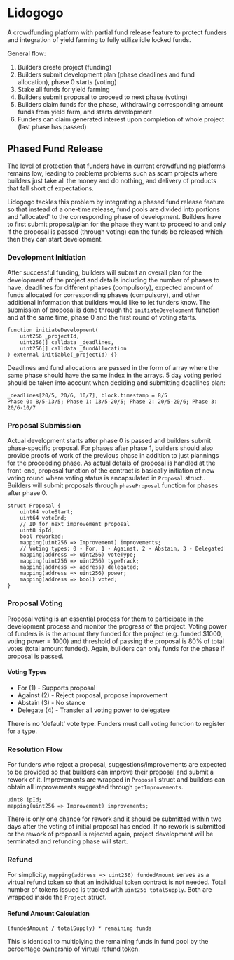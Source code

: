 # Lidogogo

A crowdfunding platform with partial fund release feature to protect funders and integration of yield farming to fully utilize idle locked funds.

General flow:

1. Builders create project (funding)
2. Builders submit development plan (phase deadlines and fund allocation), phase 0 starts (voting)
3. Stake all funds for yield farming
4. Builders submit proposal to proceed to next phase (voting)
5. Builders claim funds for the phase, withdrawing corresponding amount funds from yield farm, and starts development
6. Funders can claim generated interest upon completion of whole project (last phase has passed)

## Phased Fund Release

The level of protection that funders have in current crowdfunding platforms remains low, leading to problems problems such as scam projects where builders just take all the money and do nothing, and delivery of products that fall short of expectations.

Lidogogo tackles this problem by integrating a phased fund release feature so that instead of a one-time release, fund pools are divided into portions and 'allocated' to the corresponding phase of development. Builders have to first submit proposal/plan for the phase they want to proceed to and only if the proposal is passed (through voting) can the funds be released which then they can start development.

### Development Initiation

After successful funding, builders will submit an overall plan for the development of the project and details including the number of phases to have, deadlines for different phases (compulsory), expected amount of funds allocated for corresponding phases (compulsory), and other additional information that builders would like to let funders know. The submission of proposal is done through the `initiateDevelopment` function and at the same time, phase 0 and the first round of voting starts.

```shell
function initiateDevelopment(
    uint256 _projectId,
    uint256[] calldata _deadlines,
    uint256[] calldata _fundAllocation
) external initiable(_projectId) {}
```

Deadlines and fund allocations are passed in the form of array where the same phase should have the same index in the arrays.
5 day voting period should be taken into account when deciding and submitting deadlines plan:

```shell
_deadlines[20/5, 20/6, 10/7], block.timestamp = 8/5
Phase 0: 8/5-13/5; Phase 1: 13/5-20/5; Phase 2: 20/5-20/6; Phase 3: 20/6-10/7
```

### Proposal Submission

Actual development starts after phase 0 is passed and builders submit phase-specific proposal. For phases after phase 1, builders should also provide proofs of work of the previous phase in addition to just plannings for the proceeding phase. As actual details of proposal is handled at the front-end, proposal function of the contract is basically initiation of new voting round where voting status is encapsulated in `Proposal` struct.. Builders will submit proposals through `phaseProposal` function for phases after phase 0.

```shell
struct Proposal {
    uint64 voteStart;
    uint64 voteEnd;
    // ID for next improvement proposal
    uint8 ipId;
    bool reworked;
    mapping(uint256 => Improvement) improvements;
    // Voting types: 0 - For, 1 - Against, 2 - Abstain, 3 - Delegated
    mapping(address => uint256) voteType;
    mapping(uint256 => uint256) typeTrack;
    mapping(address => address) delegated;
    mapping(address => uint256) power;
    mapping(address => bool) voted;
}
```

### Proposal Voting

Proposal voting is an essential process for them to participate in the development process and monitor the progress of the project. Voting power of funders is is the amount they funded for the project (e.g. funded $1000, voting power = 1000) and threshold of passing the proposal is 80% of total votes (total amount funded). Again, builders can only funds for the phase if proposal is passed.

#### Voting Types

- For (1) - Supports proposal
- Against (2) - Reject proposal, propose improvement
- Abstain (3) - No stance
- Delegate (4) - Transfer all voting power to delegatee

There is no 'default' vote type. Funders must call voting function to register for a type.

### Resolution Flow

For funders who reject a proposal, suggestions/improvements are expected to be provided so that builders can improve their proposal and submit a rework of it. Improvements are wrapped in `Proposal` struct and builders can obtain all improvements suggested through `getImprovements`.

```shell
uint8 ipId;
mapping(uint256 => Improvement) improvements;
```

There is only one chance for rework and it should be submitted within two days after the voting of initial proposal has ended. If no rework is submitted or the rework of proposal is rejected again, project development will be terminated and refunding phase will start.

### Refund

For simplicity, `mapping(address => uint256) fundedAmount` serves as a virtual refund token so that an individual token contract is not needed. Total number of tokens issued is tracked with `uint256 totalSupply`. Both are wrapped inside the `Project` struct.

#### Refund Amount Calculation

```shell
(fundedAmount / totalSupply) * remaining funds
```

This is identical to multiplying the remaining funds in fund pool by the percentage ownership of virtual refund token.
